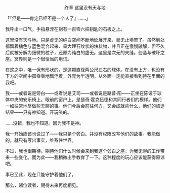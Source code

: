 <p align="center">终章 这里没有天与地</p>

「『但是——肯定已经不是一个人了』……」

我呼出一口气，手指悬浮在刻有一百零六把钥匙的石板之上。

这里没有天与地。只是虚无的纯白空间不断地延展开来，毫无止境罢了。虽然到处都飘着橘色与蓝色混合起来、呈大理石纹状的块状物，并且正在慢慢融解，但不久后就被分解为细微的粒子，还原为纯白的虚无。这里是次元的夹缝。创造与破坏之座。冥界则是一个很恰当的用词。

在这之中，唯一保有形状的，是这颗直径两公尺左右的球体。在没有上方，也没有下方的空间中孤零零地飘浮着，外壳为半透明，从外面一定能直接看到待在里面的我吧。

我——或者说是旁白——或者说是艾司——或者说是路普·阳——正坐在陈设于球体中央的安乐椅上。眼前的窗户上，是瑟奇·霍克伍德和其同行者们的模样。他们一如往常地尽做些无聊的事。他们今后会前往何方，又会成就些什么，他们的旅途结果——只有神知道。开玩笑的。

……没错，我也不知道。因为我不是神。

我一开始应该也说过了——我只是个旁白。并没有权限改写他们的故事。我能做的，就只有写出事实，维系住世界。

不过，我也很期待。期待他们什么时候会来到我这个旁白之座，为我无聊的工作带来一些变化。而为此——我稍微出手教育了一下。这种程度的玩心应该能获得原谅吧。

事已至此，现在只能守护着他们了。

那么，诸位读者，期待未来再度相见。

